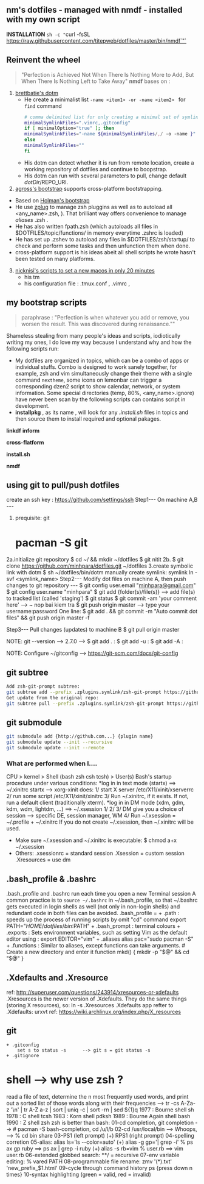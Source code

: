 ## nm's dotfiles - managed with nmdf - installed with my own script

**INSTALLATION**
`sh -c "`curl -fsSL https://raw.githubusercontent.com/titepweb/dotfiles/master/bin/nmdf`"`

## Reinvent the wheel
> "Perfection is Achieved Not When There Is Nothing More to Add, But When There Is Nothing Left to Take Away"
**nmdf** bases on : 

1. [brettbatie's dotm](https://github.com/brettbatie/dotfiles/blob/master/bin/dotm)
	+ He create a minimalist list `-name <item1> -or -name <item2> ` for `find` command 
		```sh
		# comma delimited list for only creating a minimal set of symlinks
		minimalSymlinkFiles=".vimrc,.gitconfig"	
		if [ minimalOption="true" ]; then
	    minimalSymlinkFiles="-name ${minimalSymlinkFiles/,/ -o -name }"
		else
	    minimalSymlinkFiles=""
		fi
		```
	+ His dotm can detect whether it is run from remote location, create a working repository of dotfiles and continue to boopstrap.
	+ His dotm can run with several parameters to pull, change default $dotDir/$REPO_URI.  
2. [agross's bootstrap](https://github.com/agross/dotfiles/blob/master/bootstrap) supports cross-platform bootstrapping.
  * Based on [Holman's bootstrap](https://github.com/holman/dotfiles/blob/master/script/bootstrap)
  * He use [zplug](https://github.com/b4b4r07/zplug) to manage zsh pluggins as well as to autoload all <any_name>.zsh, ). That brilliant way offers convenience to manage *aliases* .zsh .
  * He has also written fpath.zsh (which autoloads all files in $DOTFILES/topic/functions/ in memory everytime .zshrc is loaded)
  * He has set up .zshev to autoload any files in $DOTFILES/zsh/startup/ to check and perform some tasks and then unfunction them when done.
  * cross-platform support is his ideas abeit all shell scripts he wrote hasn't been tested on many platforms.  
3. [nicknisi's scripts to set a new macos in only 20 minutes](https://github.com/nicknisi/dotfiles/tree/master/install)
	* his tm
	* his configuration file : .tmux.conf , .vimrc , 


## my bootstrap scripts 
>	paraphrase : "Perfection is when whatever you add or remove, you worsen the result. This was discovered during renaissance.""

Shameless stealing from many people's ideas and scripts, iodiotically writing my ones, I do love my way because I understand why and how the following scripts run:

- My dotfiles are organized in topics, which can be a combo of apps or individual stuffs. Combo is designed to work sanely together, for example, zsh and vim simultaneously change their theme with a single command `nextheme`, some icons on lemonbar can trigger a corresponding dzen2 script to show calendar, network, or system information. Some special directories (temp, 80%, <any_name>.ignore) have never been scan by the following scripts can contains script in development.
- **installpkg** , as its name , will look for any *.install.sh* files in topics and then source them to install required and optional pakages.  

**linkdf**
**inform**

**cross-flatform**



**install.sh**


**nmdf**





## using git to pull/push dotfiles
create an ssh key : https://github.com/settings/ssh
Step1--- On machine A,B ---
1. prequisite: git
   # pacman -S git
2a.initialize git repository
   $ cd ~/ && mkdir ~/dotfiles
   $ git nitit
2b.
   $ git clone https://github.com/minhpara/dotfiles.git ~/dotfiles
3.create symbolic link with dotm
   $ sh ~/dotfiles/bin/dotm
   manually create symlink: symlink ln -svf <source> <symlink_name>
Step2--- Modify dot files on machine A, then push changes to git repository ---
   $ git config user.email "minhpara@gmail.com"
   $ git config user.name "minhpara"
   $ git add {folder(s)/file(s)} 			--> add file(s) to tracked list (called 'staging')
   $ git status
   $ git commit -am 'your comment here' 	--> ~ nop bai kiem tra
   $ git push origin master
	--> type your username:password
   One line:
   $ git add . && git commit -m "Auto commit dot files" && git push origin master -f

Step3--- Pull changes (updates) to machine B
   $ git pull origin master

NOTE: git --version --> 2.7.0 --> 
 $ git add .   :
 $ git add -u  : 
 $ git add -A  :

NOTE: Configure ~/gitconfig --> https://git-scm.com/docs/git-config

## git subtree
```sh
Add zsh-git-prompt subtree:
git subtree add --prefix .zplugins.symlink/zsh-git-prompt https://github.com/olivierverdier/zsh-git-prompt.git master --squash
Get update from the original repo:
git subtree pull --prefix .zplugins.symlink/zsh-git-prompt https://github.com/olivierverdier/zsh-git-prompt.git master --squash
```
## git submodule
```sh
git submodule add {http://github.com...} {plugin name}
git submodule update --init --recursive
git submodule update --init --remote
```
### What are performed when I....
CPU > kernel > Shell (bash zsh csh tcsh) > User(s)
Bash's startup procedure under various conditions:
*log in in text mode (startx) ==> ~/.xinitrc
startx --> xorg-xinit does:
	1/ start X server 	/etc/X11/xinit/xserverrc
	2/ run some script 	/etc/X11/xinit/xinitrc
	3/ Run ~/.xinitrc, if it exists. If not, run a default client (traditionally xterm).
*log in in DM mode (xdm, gdm, kdm, wdm, lightdm, …) ==> ~/.xsession
	1/
	2/
	3/ DM give you a choice of session --> specific DE, session manager, WM
	4/ Run ~/.xsession = ~/.profile + ~/.xinitrc
	   If you do not create ~/.xsession, then ~/.xinitrc will be used.
* Make sure ~/.xsession and ~/.xinitrc is executable: $ chmod a+x ~/.xsession
* Others:
.xsessionrc	= standard session 
.Xsession	= custom session
.Xresources	= use dm


.bash_profile & .bashrc
-----------------------
.bash_profile and .bashrc run each time you open a new Terminal session
A common practice is to `source ~/.bashrc` in ~/.bash_profile, so that ~/.bashrc gets executed in login shells as well (not only in non-login shells) and redundant code in both files can be avoided.
.bash_profile = 
	+ .path		: speeds up the process of running scripts by omit "cd" command
		export PATH="$HOME/dotfiles/bin:$PATH"
	+ .bash_prompt	: terminal colours
	+ .exports	: Sets environment variables, such as setting Vim as the default editor using :
		export EDITOR="vim"
	+ .aliases
		alias pac="sudo pacman -S" 
	+ .functions	: Similar to aliases, except functions can take arguments.
		# Create a new directory and enter it
		function mkd() {
		    mkdir -p "$@" && cd "$@"
		}

.Xdefaults and .Xresource
-------------------------
ref: http://superuser.com/questions/243914/xresources-or-xdefaults
.Xresources is the newer version of .Xdefaults. They do the same things (storing X resources), so:
	ln -s .Xresources .Xdefaults
app refter to .Xdefaults: urxvt
ref: https://wiki.archlinux.org/index.php/X_resources

git
---
	+ .gitconfig
		set s to status -s		--> git s = git status -s
	+ .gitignore

shell --> why use zsh ?
=======================
read a file of text, determine the n most frequently used words, and print out a sorted list of those words along with their frequencies
	--> tr -cs A-Za-z '\n' | tr A-Z a-z | sort | uniq -c | sort -rn | sed ${1}q
	1977 : Bourne shell 		sh
	1978 : C shell 			tcsh 
	1983 : Korn shell 		pdksh
	1989 : Bourne Again shell 	bash 
	1990 : Z shell 			zsh
zsh is better than bash:
	01-cd completion, git completion 	--> # pacman -S bash-completion, cd /u/l/b
	02-cd /usr/local/bin	--> Whoops, --> % cd bin share
	03-PS1 (left prompt) (+) RPS1 (right prompt)
	04-spelling corretion
	05-alias: 
		alias ls='ls --color=auto'
	  (+)	alias -g gp='| grep -i' 	% ps ax gp ruby 	==> ps ax | grep -i ruby
	  (+)	alias -s rb=vim 		% user.rb 		==> vim user.rb
	06-extended globbed search: 		**/ 	= 	recursive	
	07-env variable editing: 			% vared PATH 
	08-programmable file rename:		zmv '(*).txt' 'new_prefix_$1.html'
	09-cycle through command history		ps {press down n times}
	10-syntax highlighting (green = valid, red = invalid)
